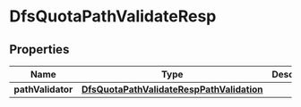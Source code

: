 # DfsQuotaPathValidateResp

## Properties
Name | Type | Description | Notes
------------ | ------------- | ------------- | -------------
**pathValidator** | [**DfsQuotaPathValidateRespPathValidation**](DfsQuotaPathValidateRespPathValidation.md) |  | 
